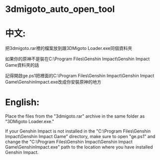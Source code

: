 # 3dmigoto_auto_open_tool
中文:
========================================================================================================================
把3dmigoto.rar裡的檔案放到跟3DMigoto Loader.exe同個資料夾

如果你的原神不是裝在C:\Program Files\Genshin Impact\Genshin Impact Game資料夾的話

記得開啟ge.ps1把裡面的C:\Program Files\Genshin Impact\Genshin Impact Game\GenshinImpact.exe改成你安裝原神的地方

English:
========================================================================================================================
Place the files from the "3dmigoto.rar" archive in the same folder as "3DMigoto Loader.exe."

If your Genshin Impact is not installed in the "C:\Program Files\Genshin Impact\Genshin Impact Game" directory, make sure to open "ge.ps1" and change the "C:\Program Files\Genshin Impact\Genshin Impact Game\GenshinImpact.exe" path to the location where you have installed Genshin Impact.
